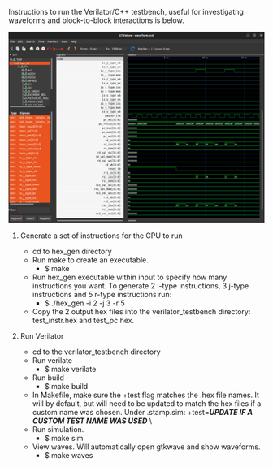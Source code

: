 Instructions to run the Verilator/C++ testbench, useful for investigatng waveforms and block-to-block interactions is below.

![](https://github.com/taylortempleton/SimpleCPU_RISC-V/blob/master/risc-v/docs/gtkwaveform.png)

1. Generate a set of instructions for the CPU to run
	* cd to hex_gen directory
	* Run make to create an executable.
	  * $ make
	* Run hex_gen executable within input to specify how many instructions you want. To generate 2 i-type instructions, 3 j-type instructions and 5 r-type instructions run:
	  * $ ./hex_gen -i 2 -j 3 -r 5
	* Copy the 2 output hex files into the verilator_testbench directory: test_instr.hex and test_pc.hex.

2. Run Verilator
	* cd to the verilator_testbench directory
	* Run verilate
  	  * $ make verilate
	* Run build
	  * $ make build
	* In Makefile, make sure the +test flag matches the .hex file names.  It will by default, but will need to be updated to match the hex files if a custom name was chosen.  Under .stamp.sim:
	+test=***UPDATE IF A CUSTOM TEST NAME WAS USED*** \
	* Run simulation.
	  * $ make sim
	* View waves. Will automatically open gtkwave and show waveforms.
	  * $ make waves
	


